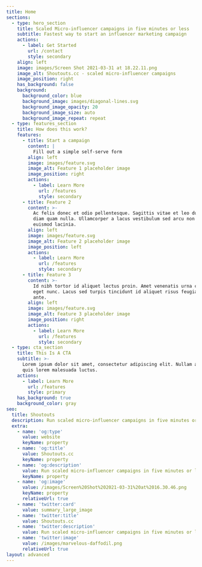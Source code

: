 ```yaml
---
title: Home
sections:
  - type: hero_section
    title: Scaled Micro-influencer campaigns in five minutes or less
    subtitle: Fastest way to start an influencer marketing campaign
    actions:
      - label: Get Started
        url: /contact
        style: secondary
    align: left
    image: images/Screen Shot 2021-03-31 at 18.22.11.png
    image_alt: Shoutouts.cc - scaled micro-influencer campaigns
    image_position: right
    has_background: false
    background:
      background_color: blue
      background_image: images/diagonal-lines.svg
      background_image_opacity: 20
      background_image_size: auto
      background_image_repeat: repeat
  - type: features_section
    title: How does this work?
    features:
      - title: Start a campaign
        content: |
          Fill out a simple self-serve form
        align: left
        image: images/feature.svg
        image_alt: Feature 1 placeholder image
        image_position: right
        actions:
          - label: Learn More
            url: /features
            style: secondary
      - title: Feature 2
        content: >-
          Ac felis donec et odio pellentesque. Sagittis vitae et leo duis ut
          diam quam nulla. Ullamcorper a lacus vestibulum sed arcu non odio
          euismod lacinia.
        align: left
        image: images/feature.svg
        image_alt: Feature 2 placeholder image
        image_position: left
        actions:
          - label: Learn More
            url: /features
            style: secondary
      - title: Feature 3
        content: >-
          Id nibh tortor id aliquet lectus proin. Amet venenatis urna cursus
          eget nunc. Lacus sed turpis tincidunt id aliquet risus feugiat in
          ante.
        align: left
        image: images/feature.svg
        image_alt: Feature 3 placeholder image
        image_position: right
        actions:
          - label: Learn More
            url: /features
            style: secondary
  - type: cta_section
    title: This Is A CTA
    subtitle: >-
      Lorem ipsum dolor sit amet, consectetur adipiscing elit. Nullam a metus
      quis lorem malesuada luctus.
    actions:
      - label: Learn More
        url: /features
        style: primary
    has_background: true
    background_color: gray
seo:
  title: Shoutouts
  description: Run scaled micro-influencer campaigns in five minutes or less
  extra:
    - name: 'og:type'
      value: website
      keyName: property
    - name: 'og:title'
      value: Shoutouts.cc
      keyName: property
    - name: 'og:description'
      value: Run scaled micro-influencer campaigns in five minutes or less
      keyName: property
    - name: 'og:image'
      value: /images/Screen%20Shot%202021-03-31%20at%2016.30.46.png
      keyName: property
      relativeUrl: true
    - name: 'twitter:card'
      value: summary_large_image
    - name: 'twitter:title'
      value: Shoutouts.cc
    - name: 'twitter:description'
      value: Run scaled micro-influencer campaigns in five minutes or less
    - name: 'twitter:image'
      value: /images/marvelous-daffodil.png
      relativeUrl: true
layout: advanced
---
```

